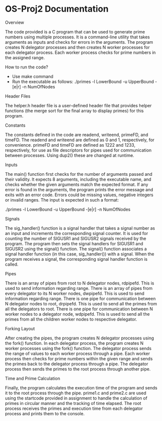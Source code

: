 # OS-Proj2 Documentation

Overview

The code provided is a C program that can be used to generate prime numbers using multiple processes. It is a command-line utility that takes arguments as inputs and checks for errors in the arguments. The program creates N delegator processes and then creates N worker processes for each delegator process. Each worker process checks for prime numbers in the assigned range.

How to run the code?
- Use make command
- Run the executable as follows: ./primes -l LowerBound -u UpperBound -[e|r] -n NumOfNodes


Header Files

The helper.h header file is a user-defined header file that provides helper functions (the merge sort for the final array to display primes) for this program.

Constants

The constants defined in the code are readend, writeend, primeFD, and timeFD. The readend and writeend are defined as 0 and 1, respectively, for convenience. primeFD and timeFD are defined as 1222 and 1233, respectively, for use as file descriptors for pipes used for communication between processes. Using dup2() these are changed at runtime.

Inputs

The main() function first checks for the number of arguments passed and their validity. It expects 8 arguments, including the executable name, and checks whether the given arguments match the expected format. If any error is found in the arguments, the program prints the error message and exits with an error code. Errors could be missing values, negative integers or invalid ranges.
The input is expected in such a format: 

./primes -l LowerBound -u UpperBound -[e|r] -n NumOfNodes

Signals

The sig_handler() function is a signal handler that takes a signal number as an input and increments the corresponding signal counter. It is used for counting the number of SIGUSR1 and SIGUSR2 signals received by the program. The program then sets the signal handlers for SIGUSR1 and SIGUSR2 using the signal() function. The signal() function associates a signal handler function (in this case, sig_handler()) with a signal. When the program receives a signal, the corresponding signal handler function is called.

Pipes

There is an array of pipes from root to N delegator nodes, rdpipefd. This is used to send information regarding range.
There is an array of pipes from every delegator to its N worker nodes, dwpipefd. This is used to send information regarding range.
There is one pipe for communication between N delegator nodes to root, drpipefd. This is used to send all the primes from all the delegators to root.
There is one pipe for communication between N worker nodes to a delegator node, wdpipefd. This is used to send all the primes from all the children worker nodes to respective delegator.

Forking Layout

After creating the pipes, the program creates N delegator processes using the fork() function. In each delegator process, the program creates N worker processes using the fork() function. The delegator process sends the range of values to each worker process through a pipe. Each worker process then checks for prime numbers within the given range and sends the primes back to the delegator process through a pipe. The delegator process then sends the primes to the root process through another pipe.

Time and Prime Calculation

Finally, the program calculates the execution time of the program and sends it to the root process through the pipe. prime1.c and prime2.c are used using the startcode provided in assignment to handle the calculation of primes in circular manner and the tracking of time elapsed. The root process receives the primes and execution time from each delegator process and prints them to the console.
